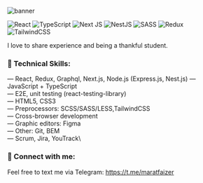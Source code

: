 ![banner](https://user-images.githubusercontent.com/77800640/221012009-6a5c51f7-b39a-4926-9ea2-d769f44ae908.jpeg)

![React](https://img.shields.io/badge/react-%2320232a.svg?style=for-the-badge&logo=react&logoColor=%2361DAFB)
![TypeScript](https://img.shields.io/badge/typescript-%23007ACC.svg?style=for-the-badge&logo=typescript&logoColor=white)
![Next JS](https://img.shields.io/badge/Next-black?style=for-the-badge&logo=next.js&logoColor=white)
![NestJS](https://img.shields.io/badge/nestjs-%23E0234E.svg?style=for-the-badge&logo=nestjs&logoColor=white)
![SASS](https://img.shields.io/badge/SASS-hotpink.svg?style=for-the-badge&logo=SASS&logoColor=white)
![Redux](https://img.shields.io/badge/redux-%23593d88.svg?style=for-the-badge&logo=redux&logoColor=white)
![TailwindCSS](https://img.shields.io/badge/tailwindcss-%2338B2AC.svg?style=for-the-badge&logo=tailwind-css&logoColor=white)
</br>

I love to share experience and being a thankful student.

### 💼 Technical Skills:
— React, Redux, Graphql, Next.js, Node.js (Express.js, Nest.js)
— JavaScript + TypeScript\
— E2E, unit testing (react-testing-library)\
— HTML5, CSS3\
— Preprocessors: SCSS/SASS/LESS,TailwindCSS\
— Cross-browser development\
— Graphic editors: Figma\
— Other: Git, BEM\
— Scrum, Jira, YouTrack\

### 🤝 Connect with me:
Feel free to text me via Telegram: https://t.me/maratfaizer
